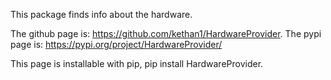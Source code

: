 This package finds info about the hardware. 

The github page is: https://github.com/kethan1/HardwareProvider.
The pypi page is: https://pypi.org/project/HardwareProvider/

This page is installable with pip, pip install HardwareProvider. 
